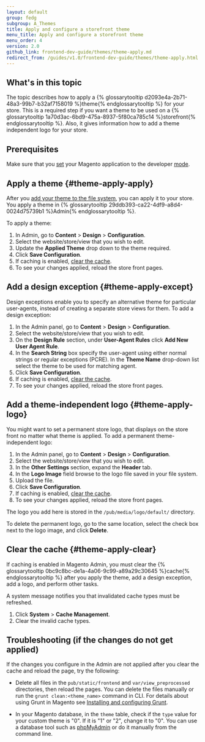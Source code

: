 ```yaml
---
layout: default
group: fedg
subgroup: A_Themes
title: Apply and configure a storefront theme
menu_title: Apply and configure a storefront theme
menu_order: 4
version: 2.0
github_link: frontend-dev-guide/themes/theme-apply.md
redirect_from: /guides/v1.0/frontend-dev-guide/themes/theme-apply.html
---
```


<h2 id="theme-apply-overview">What's in this topic</h2>

The topic describes how to apply a {% glossarytooltip d2093e4a-2b71-48a3-99b7-b32af7158019 %}theme{% endglossarytooltip %} for your store. This is a required step if you want a theme to be used on a {% glossarytooltip 1a70d3ac-6bd9-475a-8937-5f80ca785c14 %}storefront{% endglossarytooltip %}. 
Also, it gives information how to add a theme independent logo for your store.

## Prerequisites 

Make sure that you [set](#{{page.baseurl}}config-guide/cli/config-cli-subcommands-mode.html) your Magento application to the developer [mode]({{page.baseurl}}config-guide/bootstrap/magento-modes.html).


## Apply a theme {#theme-apply-apply}
After you <a href="{{page.baseurl}}frontend-dev-guide/themes/theme-create.html">add your theme to the file system</a>, you can apply it to your store. You apply a theme in {% glossarytooltip 29ddb393-ca22-4df9-a8d4-0024d75739b1 %}Admin{% endglossarytooltip %}.

To apply a theme:

1. In Admin, go to **Content** > **Design** > **Configuration**.
2. Select the website/store/view that you wish to edit.
3. Update the **Applied Theme** drop down to the theme required.
4. Click **Save Configuration**.
5. If caching is enabled, <a href="#theme-apply-clear">clear the cache</a>. 
6. To see your changes applied, reload the store front pages.


## Add a design exception {#theme-apply-except}
Design exceptions enable you to specify an alternative theme for particular user-agents, instead of creating a separate store views for them.
To add a design exception:

1. In the Admin panel, go to **Content** > **Design** > **Configuration**.
2. Select the website/store/view that you wish to edit.
3. On the **Design Rule** section, under **User-Agent Rules** click **Add New User Agent Rule**.
4. In the **Search String** box specify the user-agent using either normal strings or regular exceptions (PCRE). In the **Theme Name** drop-down list select the theme to be used for matching agent.
5. Click **Save Configuration**.
6. If caching is enabled, <a href="#theme-apply-clear">clear the cache</a>. 
7. To see your changes applied, reload the store front pages.


## Add a theme-independent logo {#theme-apply-logo}
You might want to set a permanent store logo, that displays on the store front no matter what theme is applied.
To add a permanent theme-independent logo:

1. In the Admin panel, go to **Content** > **Design** > **Configuration**.
2. Select the website/store/view that you wish to edit.
3. In the **Other Settings** section, expand the **Header** tab.
4. In the **Logo Image** field browse to the logo file saved in your file system.
5. Upload the file.
6. Click **Save Configuration**.
7. If caching is enabled, <a href="#theme-apply-clear">clear the cache</a>. 
8. To see your changes applied, reload the store front pages.

The logo you add here is stored in the `/pub/media/logo/default/` directory.

<div class="bs-callout bs-callout-warning" id="warning">
  <p>To delete the permanent logo, go to the same location, select the check box next to the logo image, and click <b>Delete</b>.</p>
</div>

## Clear the cache {#theme-apply-clear}
If caching is enabled in Magento Admin, you must clear the {% glossarytooltip 0bc9c8bc-de1a-4a06-9c99-a89a29c30645 %}cache{% endglossarytooltip %} after you apply the theme, add a design exception, add a logo, and perform other tasks.

A system message notifies you that invalidated cache types must be refreshed.

1.	Click **System** > **Cache Management**.
2.	Clear the invalid cache types.

## Troubleshooting (if the changes do not get applied)

If the changes you configure in the Admin are not applied after you clear the cache and reload the page, try the following:

- Delete all files in the `pub/static/frontend` and `var/view_preprocessed` directories, then reload the pages. You can delete the files manually or run the `grunt clean:<theme_name>` command in CLI. For details about using Grunt in Magento see [Installing and configuring Grunt]({{page.baseurl}}frontend-dev-guide/css-topics/css_debug.html#grunt_prereq).

- In your Magento database, in the `theme` table, check if the `type` value for your custom theme is "0". If it is "1" or "2", change it to "0". You can use a database tool such as [phpMyAdmin]({{page.baseurl}}install-gde/prereq/optional.html#install-optional-phpmyadmin) or do it manually from the command line. 
